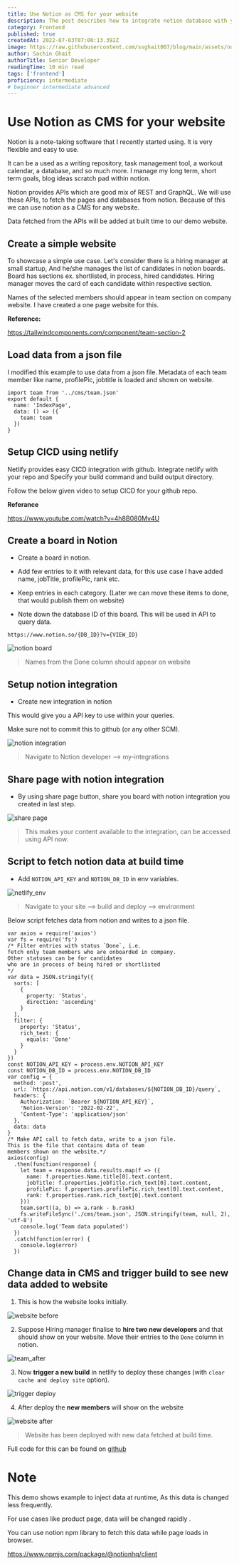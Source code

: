 ```yaml
---
title: Use Notion as CMS for your website
description: The post describes how to integrate notion database with your website.
category: Frontend
published: true
createdAt: 2022-07-03T07:00:13.392Z
image: https://raw.githubusercontent.com/ssghait007/blog/main/assets/notion-as-cms-header.webp
author: Sachin Ghait
authorTitle: Senior Developer
readingTime: 10 min read
tags: ['frontend']
proficiency: intermediate
# beginner intermediate advanced 
---
```


# Use Notion as CMS for your website

Notion is a note-taking software that I recently started using. It is very flexible and easy to use.

It can be a used as a writing repository, task management tool, a workout calendar, a database, and so much more. I manage my long term, short term goals, blog ideas scratch pad within notion.

Notion provides APIs which are good mix of REST and GraphQL. We will use these APIs, to fetch the pages and databases from notion. Because of this we can use notion as a CMS for any website.

Data fetched from the APIs will be added at built time to our demo website.

## Create a simple website

To showcase a simple use case.
Let's consider there is a hiring manager at small startup, And he/she manages the list of candidates in notion boards.
Board has sections ex. shortlisted, in process, hired candidates. Hiring manager moves the card of each candidate within respective section.

Names of the selected members should appear in team section on company website. I have created a one page website for this.

**Reference:**

https://tailwindcomponents.com/component/team-section-2

## Load data from a json file

I modified this example to use data from a json file.
Metadata of each team member like name, profilePic, jobtitle is loaded and shown on website.

```js{1,3-5}
import team from '../cms/team.json'
export default {
  name: 'IndexPage',
  data: () => ({
    team: team
  })
}
```

## Setup CICD using netlify

Netlify provides easy CICD integration with github.
Integrate netlify with your repo and Specify your build command and build output directory.

Follow the below given video to setup CICD for your github repo.

**Referance**

https://www.youtube.com/watch?v=4h8B080Mv4U

## Create a board in Notion

- Create a board in notion.

- Add few entries to it with relevant data, for this use case I have added name, jobTitle, profilePic, rank etc.

- Keep entries in each category. (Later we can move these items to done, that would publish them on website)

- Note down the database ID of this board. This will be used in API to query data.

`https://www.notion.so/{DB_ID}?v={VIEW_ID}`

![notion board](https://raw.githubusercontent.com/ssghait007/blog/main/assets/team_before.webp)

> Names from the Done column should appear on website

## Setup notion integration

- Create new integration in notion

This would give you a API key to use within your queries.

Make sure not to commit this to github (or any other SCM).

![notion integration](https://raw.githubusercontent.com/ssghait007/blog/main/assets/notion_integration.webp)

> Navigate to Notion developer --> my-integrations

## Share page with notion integration

- By using share page button, share you board with notion integration you created in last step.

![share page](https://raw.githubusercontent.com/ssghait007/blog/main/assets/share_notion_page.webp)

> This makes your content available to the integration, can be accessed using API now.

## Script to fetch notion data at build time

- Add `NOTION_API_KEY` and `NOTION_DB_ID` in env variables.

![netlify_env](https://raw.githubusercontent.com/ssghait007/blog/main/assets/netlify_env.webp)

> Navigate to your site --> build and deploy --> environment

Below script fetches data from notion and writes to a json file.

```js{1,3-5}
var axios = require('axios')
var fs = require('fs')
/* Filter entries with status `Done`, i.e.
fetch only team members who are onboarded in company.
Other statuses can be for candidates
who are in process of being hired or shortlisted
*/
var data = JSON.stringify({
  sorts: [
    {
      property: 'Status',
      direction: 'ascending'
    }
  ],
  filter: {
    property: 'Status',
    rich_text: {
      equals: 'Done'
    }
  }
})
const NOTION_API_KEY = process.env.NOTION_API_KEY
const NOTION_DB_ID = process.env.NOTION_DB_ID
var config = {
  method: 'post',
  url: `https://api.notion.com/v1/databases/${NOTION_DB_ID}/query`,
  headers: {
    Authorization: `Bearer ${NOTION_API_KEY}`,
    'Notion-Version': '2022-02-22',
    'Content-Type': 'application/json'
  },
  data: data
}
/* Make API call to fetch data, write to a json file.
This is the file that contains data of team
members shown on the website.*/
axios(config)
  .then(function(response) {
    let team = response.data.results.map(f => ({
      name: f.properties.Name.title[0].text.content,
      jobTitle: f.properties.jobTitle.rich_text[0].text.content,
      profilePic: f.properties.profilePic.rich_text[0].text.content,
      rank: f.properties.rank.rich_text[0].text.content
    }))
    team.sort((a, b) => a.rank - b.rank)
    fs.writeFileSync('./cms/team.json', JSON.stringify(team, null, 2), 'utf-8')
    console.log('Team data populated')
  })
  .catch(function(error) {
    console.log(error)
  })
```

## Change data in CMS and trigger build to see new data added to website

1. This is how the website looks initially.

![website before](https://raw.githubusercontent.com/ssghait007/blog/main/assets/site_before.webp)

2. Suppose Hiring manager finalise to **hire two new developers** and that should show on your website. Move their entries to the `Done` column in notion.

![team_after](https://raw.githubusercontent.com/ssghait007/blog/main/assets/team_after.webp)

3. Now **trigger a new build** in netlify to deploy these changes (with `clear cache and deploy site` option).

![trigger deploy](https://raw.githubusercontent.com/ssghait007/blog/main/assets/netlify_deploy.webp)

4. After deploy the **new members** will show on the website

![website after](https://raw.githubusercontent.com/ssghait007/blog/main/assets/site_after.webp)

> Website has been deployed with new data fetched at build time.

Full code for this can be found on [github](https://github.com/ssghait007/notion-as-cms)

# Note

This demo shows example to inject data at runtime, As this data is changed less frequently.

For use cases like product page, data will be changed rapidly .

You can use notion npm library to fetch this data while page loads in browser.

https://www.npmjs.com/package/@notionhq/client
